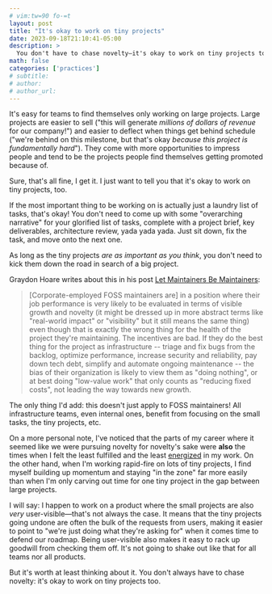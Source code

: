 ```yaml
---
# vim:tw=90 fo-=t
layout: post
title: "It's okay to work on tiny projects"
date: 2023-09-18T21:10:41-05:00
description: >
  You don't have to chase novelty—it's okay to work on tiny projects too.
math: false
categories: ['practices']
# subtitle:
# author:
# author_url:
---
```


It's easy for teams to find themselves only working on large projects. Large projects are easier to sell ("this will generate _millions of dollars of revenue_ for our company!") and easier to deflect when things get behind schedule ("we're behind on this milestone, but that's okay _because this project is fundamentally hard_"). They come with more opportunities to impress people and tend to be the projects people find themselves getting promoted because of.

Sure, that's all fine, I get it. I just want to tell you that it's okay to work on tiny projects, too.

<!-- more -->

If the most important thing to be working on is actually just a laundry list of tasks, that's okay! You don't need to come up with some "overarching narrative" for your glorified list of tasks, complete with a project brief, key deliverables, architecture review, yada yada yada. Just sit down, fix the task, and move onto the next one.

As long as the tiny projects _are as important as you think_, you don't need to kick them down the road in search of a big project.

Graydon Hoare writes about this in his post [Let Maintainers Be Maintainers]:

> [Corporate-employed FOSS maintainers are] in a position where their job performance is very likely to be evaluated in terms of visible growth and novelty (it might be dressed up in more abstract terms like "real-world impact" or "visibility" but it still means the same thing) even though that is exactly the wrong thing for the health of the project they're maintaining. The incentives are bad. If they do the best thing for the project as infrastructure -- triage and fix bugs from the backlog, optimize performance, increase security and reliability, pay down tech debt, simplify and automate ongoing maintenance -- the bias of their organization is likely to view them as "doing nothing", or at best doing "low-value work" that only counts as "reducing fixed costs", not leading the way towards new growth.

The only thing I'd add: this doesn't just apply to FOSS maintainers! All infrastructure teams, even internal ones, benefit from focusing on the small tasks, the tiny projects, etc.

On a more personal note, I've noticed that the parts of my career where it seemed like we were pursuing novelty for novelty's sake were **also** the times when I felt the least fulfilled and the least [energized] in my work. On the other hand, when I'm working rapid-fire on lots of tiny projects, I find myself building up momentum and staying "in the zone" far more easily than when I'm only carving out time for one tiny project in the gap between large projects.

I will say: I happen to work on a product where the small projects are also _very_ user-visible—that's not always the case. It means that the tiny projects going undone are often the bulk of the requests from users, making it easier to point to "we're just doing what they're asking for" when it comes time to defend our roadmap. Being user-visible also makes it easy to rack up goodwill from checking them off. It's not going to shake out like that for all teams nor all products.

But it's worth at least thinking about it. You don't always have to chase novelty: it's okay to work on tiny projects too.

[Let Maintainers Be Maintainers]: https://graydon2.dreamwidth.org/306832.html

[energized]: https://staffeng.com/stories/michelle-bu/#:~:text=I%E2%80%99ve%20taken%20to%20using%20the%20word%20%E2%80%9Cenergized%E2%80%9D%20over%20%E2%80%9Cimpactful.

